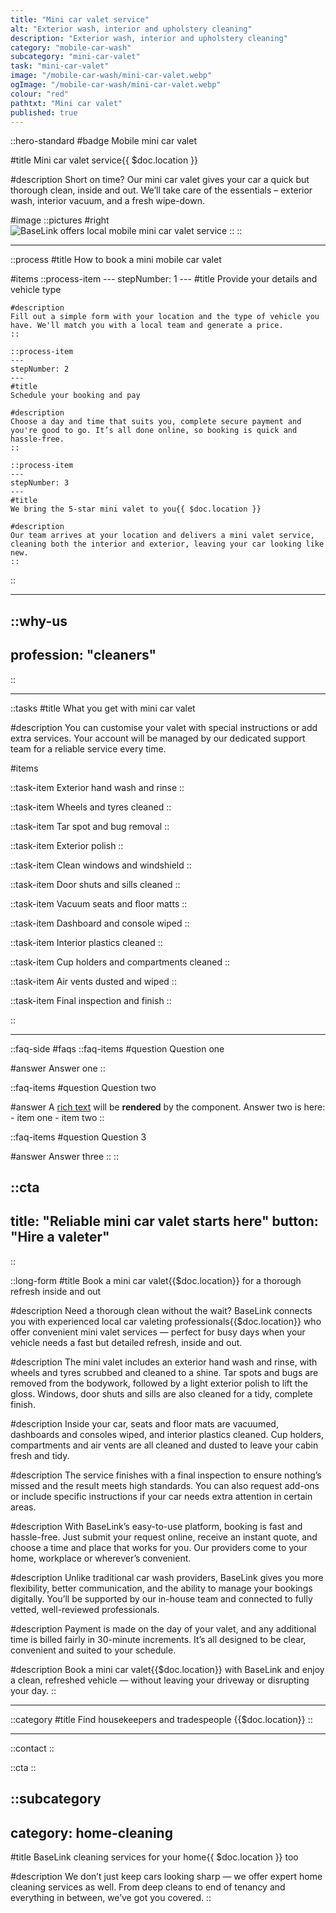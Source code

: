 ```yaml
---
title: "Mini car valet service"
alt: "Exterior wash, interior and upholstery cleaning"
description: "Exterior wash, interior and upholstery cleaning"
category: "mobile-car-wash"
subcategory: "mini-car-valet"
task: "mini-car-valet"
image: "/mobile-car-wash/mini-car-valet.webp"
ogImage: "/mobile-car-wash/mini-car-valet.webp"
colour: "red"
pathtxt: "Mini car valet"
published: true
---
```


::hero-standard
#badge
Mobile mini car valet

#title
Mini car valet service{{ $doc.location }}

#description
Short on time? Our mini car valet gives your car a quick but thorough clean, inside and out. We’ll take care of the essentials – exterior wash, interior vacuum, and a fresh wipe-down.

#image
    ::pictures
    #right
    ![BaseLink offers local mobile mini car valet service](/mobile-car-wash/mini-car-valet.webp)
    ::
::

---

::process
#title
How to book a mini mobile car valet

#items
    ::process-item
    ---
    stepNumber: 1
    ---
    #title
    Provide your details and vehicle type

    #description
    Fill out a simple form with your location and the type of vehicle you have. We'll match you with a local team and generate a price.
    ::
    
    ::process-item
    ---
    stepNumber: 2
    ---
    #title
    Schedule your booking and pay

    #description
    Choose a day and time that suits you, complete secure payment and you're good to go. It’s all done online, so booking is quick and hassle-free.
    ::

    ::process-item
    ---
    stepNumber: 3
    ---
    #title
    We bring the 5-star mini valet to you{{ $doc.location }}

    #description
    Our team arrives at your location and delivers a mini valet service, cleaning both the interior and exterior, leaving your car looking like new.
    ::
::

---

::why-us
---
profession: "cleaners"
---
::

---

::tasks
#title
What you get with mini car valet

#description
You can customise your valet with special instructions or add extra services. Your account will be managed by our dedicated support team for a reliable service every time.

#items

  ::task-item
  Exterior hand wash and rinse
  ::
  
  ::task-item
  Wheels and tyres cleaned
  ::
  
  ::task-item
  Tar spot and bug removal
  ::
  
  ::task-item
  Exterior polish
  ::
  
  ::task-item
  Clean windows and windshield
  ::

  ::task-item
  Door shuts and sills cleaned
  ::
  
  ::task-item
  Vacuum seats and floor matts
  ::

  ::task-item
  Dashboard and console wiped
  ::

  ::task-item
  Interior plastics cleaned
  ::

  ::task-item
  Cup holders and compartments cleaned
  ::

  ::task-item
  Air vents dusted and wiped
  ::

  ::task-item
  Final inspection and finish
  ::

::

---

::faq-side
#faqs
  ::faq-items
  #question
  Question one

  #answer
  Answer one
  ::

  ::faq-items
  #question
  Question two

  #answer
  A [rich text](/services/commercial-cleaning) will be **rendered** by the component.
  Answer two is here:
    - item one
    - item two
  ::

  ::faq-items
  #question
  Question 3

  #answer
  Answer three
  ::
::

::cta
---
title: "Reliable mini car valet starts here"
button: "Hire a valeter"
---
::

::long-form
#title
Book a mini car valet{{$doc.location}} for a thorough refresh inside and out

#description
Need a thorough clean without the wait? BaseLink connects you with experienced local car valeting professionals{{$doc.location}} who offer convenient mini valet services — perfect for busy days when your vehicle needs a fast but detailed refresh, inside and out.

#description
The mini valet includes an exterior hand wash and rinse, with wheels and tyres scrubbed and cleaned to a shine. Tar spots and bugs are removed from the bodywork, followed by a light exterior polish to lift the gloss. Windows, door shuts and sills are also cleaned for a tidy, complete finish.

#description
Inside your car, seats and floor mats are vacuumed, dashboards and consoles wiped, and interior plastics cleaned. Cup holders, compartments and air vents are all cleaned and dusted to leave your cabin fresh and tidy.

#description
The service finishes with a final inspection to ensure nothing’s missed and the result meets high standards. You can also request add-ons or include specific instructions if your car needs extra attention in certain areas.

#description
With BaseLink’s easy-to-use platform, booking is fast and hassle-free. Just submit your request online, receive an instant quote, and choose a time and place that works for you. Our providers come to your home, workplace or wherever’s convenient.

#description
Unlike traditional car wash providers, BaseLink gives you more flexibility, better communication, and the ability to manage your bookings digitally. You’ll be supported by our in-house team and connected to fully vetted, well-reviewed professionals.

#description
Payment is made on the day of your valet, and any additional time is billed fairly in 30-minute increments. It’s all designed to be clear, convenient and suited to your schedule.

#description
Book a mini car valet{{$doc.location}} with BaseLink and enjoy a clean, refreshed vehicle — without leaving your driveway or disrupting your day.
::

---

::category
#title
Find housekeepers and tradespeople {{$doc.location}}
::

---

::contact
::

::cta
::

::subcategory
---
category: home-cleaning
---
#title
BaseLink cleaning services for your home{{ $doc.location }} too

#description
We don’t just keep cars looking sharp — we offer expert home cleaning services as well. From deep cleans to end of tenancy and everything in between, we’ve got you covered.
::
